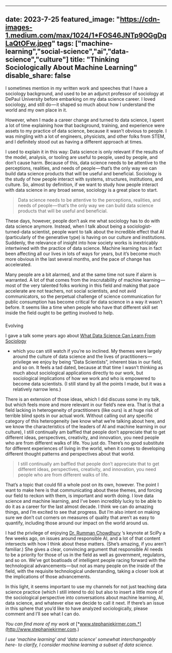 



---
date: 2023-7-25
featured_image: "https://cdn-images-1.medium.com/max/1024/1*FOS46JNTp9OGgDqLaQtOFw.jpeg"
tags: ["machine-learning","social-science","ai","data-science","culture"]
title: "Thinking Sociologically About Machine Learning"
disable_share: false
---
      

 I sometimes mention in my written work and speeches that I have a sociology background, and used to be an adjunct professor of sociology at DePaul University before embarking on my data science career. I loved sociology, and still do — it shaped so much about how I understand the world and my own place in it.




 However, when I made a career change and turned to data science, I spent a lot of time explaining how that background, training, and experience were assets to my practice of data science, because it wasn’t obvious to people. I was mingling with a lot of engineers, physicists, and other folks from STEM, and I definitely stood out as having a different approach at times.




 I used to explain it in this way: Data science is only relevant if the results of the model, analysis, or tooling are useful to people, used by people, and don’t cause harm. Because of this, data science needs to be attentive to the perceptions, realities, and needs of people — that’s the only way we can build data science products that will be useful and beneficial. Sociology is the study of how people interact with systems, structures, institutions, and culture. So, almost by definition, if we want to study how people interact with data science in any broad sense, sociology is a great place to start.




> 
>  Data science needs to be attentive to the perceptions, realities, and needs of people — that’s the only way we can build data science products that will be useful and beneficial.
> 



 These days, however, people don’t ask me what sociology has to do with data science anymore. Instead, when I talk about being a sociologist-turned-data scientist, people want to talk about the incredible effect that AI (particularly of the generative type) is having on our culture and institutions. Suddenly, the relevance of insight into how society works is inextricably intertwined with the practice of data science. Machine learning has in fact been affecting all our lives in lots of ways for years, but it’s become much more obvious in the last several months, and the pace of change has accelerated.




 Many people are a bit alarmed, and at the same time not sure if alarm is warranted. A lot of that comes from the inscrutability of machine learning — most of the very talented folks working in this field and making that pace accelerate are not teachers, not social scientists, and not avid communicators, so the perpetual challenge of science communication for public consumption has become critical for data science in a way it wasn’t before. It seems like a time when people who have that different skill set inside the field ought to be getting involved to help.



### 
 Evolving



 I gave a talk some years ago about
 [What Data Science Can Learn From Sociology](https://github.com/skirmer/satRdays_chicago_2019) 
 - which you can still watch if you’re so inclined. My themes were largely around the culture of data science and the lives of practitioners — privilege we enjoy by being “Data Scientists”, inherent bias in our field, and so on. It feels a tad dated, because at that time I wasn’t thinking as much about sociological applications directly to our work, but sociological implications of how we work and who is empowered to become data scientists. (I still stand by all the points I made, but it was a relatively narrow lens.)




 There is an extension of those ideas, which I did discuss some in my talk, but which feels more and more relevant in our field’s new era. That is that a field lacking in heterogeneity of practitioners (like ours) is at huge risk of terrible blind spots in our actual work. Without calling out any specific category of this heterogeneity (we know what we’re talking about here, and we know the characteristics of the leaders of AI and machine learning in our culture), I still continually am baffled that people don’t appreciate that to get different ideas, perspectives, creativity, and innovation, you need people who are from different walks of life. You just do. There’s no good substitute for different experiences of living in the world, when it comes to developing different thought patterns and perspectives about that world.




> 
>  I still continually am baffled that people don’t appreciate that to get different ideas, perspectives, creativity, and innovation, you need people who are from different walks of life.
> 



 That’s a topic that could fill a whole post on its own, however. The point I want to make here is that communicating about these themes, and forcing our field to reckon with them, is important and worth doing. I love data science and machine learning, and I’ve been incredibly lucky to be able to do it as a career for the last almost decade. I think we can do amazing things, and I’m excited to see that progress. But I’m also intent on making sure we don’t cut corners on measures of quality that aren’t as easy to quantify, including those around our impact on the world around us.




 I had the privilege of enjoying
 [Dr. Rumman Chowdhury](https://www.linkedin.com/in/rumman/) 
 ’s keynote at SciPy a few weeks ago, on issues around responsible AI, and a lot of that content intersects with how I think about these matters. (She’s amazing, if you aren’t familiar.) She gives a clear, convincing argument that responsible AI needs to be a priority for those of us in the field as well as government, regulators, and so on. We’ve got boatloads of intelligent people racing forward with the technological advancements — but not as many people on the inside of the field, with the requisite technological understanding, taking a closer look at the implications of those advancements.




 In this light, it seems important to use my channels for not just teaching data science practice (which I still intend to do) but also to insert a little more of the sociological perspective into conversations about machine learning, AI, data science, and whatever else we decide to call it next. If there’s an issue in this sphere that you’d like to have analyzed sociologically, please comment and I’ll see what I can do.




*You can find more of my work at* 
[*www.stephaniekirmer.com.*](http://www.stephaniekirmer.com.)




*I use ‘machine learning’ and ‘data science’ somewhat interchangeably here- to clarify, I consider machine learning a subset of data science.* 




